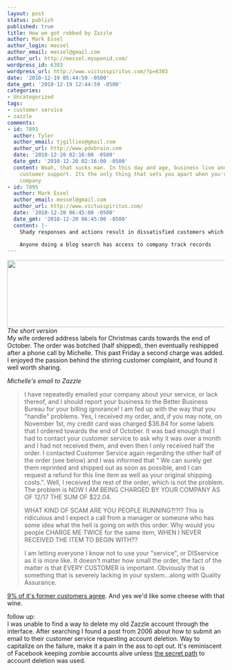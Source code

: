 ```yaml
---
layout: post
status: publish
published: true
title: How we got robbed by Zazzle
author: Mark Essel
author_login: messel
author_email: messel@gmail.com
author_url: http://messel.myopenid.com/
wordpress_id: 6303
wordpress_url: http://www.victusspiritus.com/?p=6303
date: '2010-12-19 05:44:59 -0500'
date_gmt: '2010-12-19 12:44:59 -0500'
categories:
- Uncategorized
tags:
- customer service
- zazzle
comments:
- id: 7893
  author: Tyler
  author_email: tjgillies@gmail.com
  author_url: http://www.pdxbrain.com
  date: '2010-12-20 02:16:00 -0500'
  date_gmt: '2010-12-20 02:16:00 -0500'
  content: Woah, that sucks man. In this day and age, business live and die by their
    customer support. Its the only thing that sets you apart when you're an online
    company
- id: 7895
  author: Mark Essel
  author_email: messel@gmail.com
  author_url: http://www.victusspiritus.com/
  date: '2010-12-20 06:45:00 -0500'
  date_gmt: '2010-12-20 06:45:00 -0500'
  content: |-
    Shady responses and actions result in dissatisfied customers which turn to competitors. No longer can you keep messing up a customer relationship and expect it not to affect adjacent customers.

    Anyone doing a blog search has access to company track records
---
```

<p><a href="http://www.victusspiritus.com/wp-content/uploads/2010/12/zazzle_fail.png"><img src="http://www.victusspiritus.com/wp-content/uploads/2010/12/zazzle_fail.png" alt="" title="zazzle_fail" width="507" height="155" class="aligncenter size-full wp-image-6304" /></a><br />
<I>The short version</I><br />
My wife ordered address labels for Christmas cards towards the end of October. The order was botched (half shipped), then eventually reshipped after a phone call by Michelle. This past Friday a second charge was added. I enjoyed the passion behind the stirring customer complaint, and found it well worth sharing.</p>
<p><i>Michelle's email to Zazzle</I></p>
<blockquote><p>
I have repeatedly emailed your company about your service, or lack thereof, and I should report your business to the Better Business Bureau for your billing ignorance!  I am fed up with the way that you "handle" problems.  Yes, I received my order, and, if you may note, on November 1st, my credit card was charged $36.84 for some labels that I ordered towards the end of October.  It was bad enough that I had to contact your customer service to ask why it was over a month and I had not received them, and even then I only received half the order.  I contacted Customer Service again regarding the other half of the order (see below) and I was informed that " We can surely get them reprinted and shipped out as soon as possible, and I can request a refund for this line item as well as your original shipping costs.".  Well, I received the rest of the order, which is not the problem.  The problem is NOW I AM BEING CHARGED BY YOUR COMPANY AS OF 12/17 THE SUM OF $22.04.</p>
<p>WHAT KIND OF SCAM ARE YOU PEOPLE RUNNING?!?!?   This is ridiculous and I expect a call from a manager or someone who has some idea what the hell is going on with this order.  Why would you people CHARGE ME TWICE for the same item, WHEN I NEVER RECEIVED THE ITEM TO BEGIN WITH??</p>
<p>I am letting everyone I know not to use your "service", or DISservice as it is more like.  It doesn't matter how small the order, the fact of the matter is that EVERY CUSTOMER is important.  Obviously that is something that is severely lacking in your system...along with Quality Assurance.
</p></blockquote>
<p><a href="http://amplicate.com/hate/zazzle">9% of it's former customers agree</a>. And yes we'd like some cheese with that wine.</p>
<p>follow up:<br />
I was unable to find a way to delete my old Zazzle account through the interface. After searching I found a post from 2006 about how to submit an email to their customer service requesting account deletion. Way to capitalize on the failure, make it a pain in the ass to opt out. It's reminiscent of Facebook keeping zombie accounts alive unless <a href="http://www.facebook.com/group.php?gid=16929680703">the secret path</a> to account deletion was used.</p>
